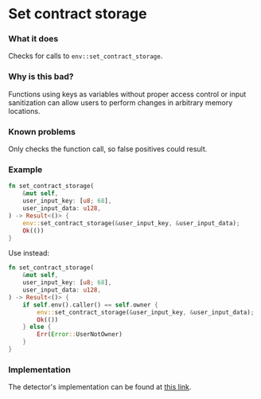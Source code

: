 # Set contract storage

### What it does

Checks for calls to `env::set_contract_storage`.

### Why is this bad?

Functions using keys as variables without proper access control or input sanitization can allow users to perform changes in arbitrary memory locations.

### Known problems

Only checks the function call, so false positives could result.

### Example

```rust
fn set_contract_storage(
    &mut self,
    user_input_key: [u8; 68],
    user_input_data: u128,
) -> Result<()> {
    env::set_contract_storage(&user_input_key, &user_input_data);
    Ok(())
}
```

Use instead:

```rust
fn set_contract_storage(
    &mut self,
    user_input_key: [u8; 68],
    user_input_data: u128,
) -> Result<()> {
    if self.env().caller() == self.owner {
        env::set_contract_storage(&user_input_key, &user_input_data);
        Ok(())
    } else {
        Err(Error::UserNotOwner)
    }
}
```

### Implementation

The detector's implementation can be found at [this link](https://github.com/CoinFabrik/scout/tree/main/detectors/set-contract-storage).
